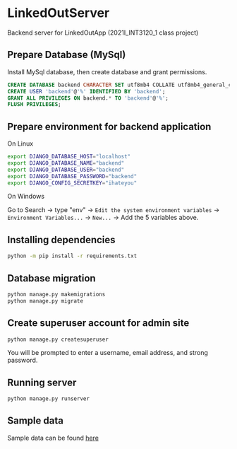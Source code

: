 # LinkedOutServer

Backend server for LinkedOutApp (2021I_INT3120_1 class project)

## Prepare Database (MySql)

Install MySql database, then create database and grant permissions.

```sql
CREATE DATABASE backend CHARACTER SET utf8mb4 COLLATE utf8mb4_general_ci;
CREATE USER 'backend'@'%' IDENTIFIED BY 'backend';
GRANT ALL PRIVILEGES ON backend.* TO 'backend'@'%';
FLUSH PRIVILEGES;
```

## Prepare environment for backend application

On Linux

```bash
export DJANGO_DATABASE_HOST="localhost"
export DJANGO_DATABASE_NAME="backend"
export DJANGO_DATABASE_USER="backend"
export DJANGO_DATABASE_PASSWORD="backend"
export DJANGO_CONFIG_SECRETKEY="ihateyou"
```

On Windows

Go to Search -> type "env" -> `Edit the system environment variables` -> `Environment Variables...` -> `New...` -> Add the 5 variables above.

## Installing dependencies

```bash
python -m pip install -r requirements.txt
```

## Database migration

```bash
python manage.py makemigrations
python manage.py migrate
```

## Create superuser account for admin site

```bash
python manage.py createsuperuser
```

You will be prompted to enter a username, email address, and strong password.


## Running server

```bash
python manage.py runserver
```


## Sample data
Sample data can be found [here](https://drive.google.com/file/d/18zJz4zxit4cJvrJMk7gSqEV9Lc_CtmA6/view?usp=sharing)
